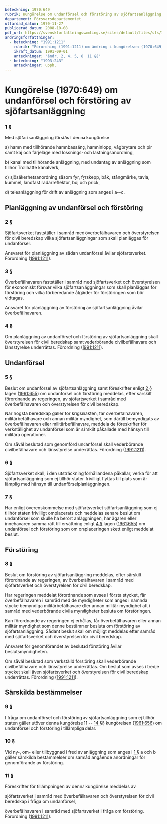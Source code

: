 ```yaml
---
beteckning: 1970:649
rubrik: Kungörelse om undanförsel och förstöring av sjöfartsanläggning
departement: Försvarsdepartementet
utfardad_datum: 1970-11-27
publicerad_datum: 2008-10-08
pdf_url: https://svenskforfattningssamling.se/sites/default/files/sfs/1970-11/SFS1970-649.pdf
andringsforfattningar:
  - beteckning: "1991:1211"
    rubrik: "Förordning (1991:1211) om ändring i kungörelsen (1970:649) om undanförsel och förstöring av sjöfartsanläggning"
    ikraft_datum: 1991-09-01
    anteckningar: "ändr. 2, 4, 5, 8, 11 §§"
  - beteckning: "1993:243"
    anteckningar: upph.
---
```


# Kungörelse (1970:649) om undanförsel och förstöring av sjöfartsanläggning

### 1 §

Med sjöfartsanläggning förstås i denna kungörelse

a) hamn med tillhörande hamnbassäng, hamninlopp, vågbrytare och pir samt kaj och färjeläge med lossnings- och lastningsanordning,

b) kanal med tillhörande anläggning, med undantag av anläggning som tillhör Trollhätte kanalverk,

c) sjösäkerhetsanordning såsom fyr, fyrskepp, båk, stångmärke, tavla, kummel, landfast radarreflektor, boj och prick,

d) teleanläggning för drift av anläggning som anges i a--c.

## Planläggning av undanförsel och förstöring

### 2 §

Sjöfartsverket fastställer i samråd med överbefälhavaren och överstyrelsen för civil beredskap vilka sjöfartsanläggningar som skall planläggas för undanförsel.

Ansvaret för planläggning av sådan undanförsel åvilar sjöfartsverket. Förordning ([1991:1211](https://selex.se/eli/sfs/1991/1211)).

### 3 §

Överbefälhavaren fastställer i samråd med sjöfartsverket och överstyrelsen för ekonomiskt försvar vilka sjöfartsanläggningar som skall planläggas för förstöring och vilka förberedande åtgärder för förstöringen som bör vidtagas.

Ansvaret för planläggning av förstöring av sjöfartsanläggning åvilar överbefälhavaren.

### 4 §

Om planläggning av undanförsel och förstöring av sjöfartsanläggning skall överstyrelsen för civil beredskap samt vederbörande civilbefälhavare och länsstyrelse underrättas. Förordning ([1991:1211](https://selex.se/eli/sfs/1991/1211)).

## Undanförsel

### 5 §

Beslut om undanförsel av sjöfartsanläggning samt föreskrifter enligt [2 §](#2) lagen ([1961:655](https://selex.se/eli/sfs/1961/655)) om undanförsel och förstöring meddelas, efter särskilt förordnande av regeringen, av sjöfartsverket i samråd med överbefälhavaren och överstyrelsen för civil beredskap.

När högsta beredskap gäller för krigsmakten, får överbefälhavaren, militärbefälhavare och annan militär myndighet, som därtill bemyndigats av överbefälhavaren eller militärbefälhavare, meddela de föreskrifter för verkställighet av undanförsel som är särskilt påkallade med hänsyn till militära operationer.

Om såväl beslutad som genomförd undanförsel skall vederbörande civilbefälhavare och länsstyrelse underrättas. Förordning ([1991:1211](https://selex.se/eli/sfs/1991/1211)).

### 6 §

Sjöfartsverket skall, i den utsträckning förhållandena påkallar, verka för att sjöfartsanläggning som ej tillhör staten frivilligt flyttas till plats som är lämplig med hänsyn till undanförselplanläggningen.

### 7 §

Har enligt överenskommelse med sjöfartsverket sjöfartsanläggning som ej tillhör staten frivilligt omplacerats och meddelas senare beslut om undanförsel som skulle ha berört anläggningen, har ägaren eller innehavaren samma rätt till ersättning enligt [4 §](#4) lagen ([1961:655](https://selex.se/eli/sfs/1961/655)) om undanförsel och förstöring som om omplaceringen skett enligt meddelat beslut.

## Förstöring

### 8 §

Beslut om förstöring av sjöfartsanläggning meddelas, efter särskilt förordnande av regeringen, av överbefälhavaren i samråd med sjöfartsverket och överstyrelsen för civil beredskap.

Har regeringen meddelat förordnande som avses i första stycket, får överbefälhavaren i samråd med de myndigheter som anges i nämnda stycke bemyndiga militärbefälhavare eller annan militär myndighet att i samråd med vederbörande civila myndigheter besluta om förstöringen.

Kan förordnande av regeringen ej erhållas, får överbefälhavaren eller annan militär myndighet som denne bestämmer besluta om förstöring av sjöfartsanläggning. Sådant beslut skall om möjligt meddelas efter samråd med sjöfartsverket och överstyrelsen för civil beredskap.

Ansvaret för genomförandet av beslutad förstöring åvilar beslutsmyndigheten.

Om såväl beslutad som verkställd förstöring skall vederbörande civilbefälhavare och länsstyrelse underrättas. Om beslut som avses i tredje stycket skall även sjöfartsverket och överstyrelsen för civil beredskap underrättas. Förordning ([1991:1211](https://selex.se/eli/sfs/1991/1211)).

## Särskilda bestämmelser

### 9 §

I fråga om undanförsel och förstöring av sjöfartsanläggning som ej tillhör staten gäller utöver denna kungörelse 11 -- [14 §](#14)§ kungörelsen ([1961:656](https://selex.se/eli/sfs/1961/656)) om undanförsel och förstöring i tillämpliga delar.

### 10 §

Vid ny-, om- eller tillbyggnad i fred av anläggning som anges i [1 §](#1) a och b gäller särskilda bestämmelser om samråd angående anordningar för genomförande av förstöring.

### 11 §

Föreskrifter för tillämpningen av denna kungörelse meddelas av

sjöfartsverket i samråd med överbefälhavaren och överstyrelsen för civil beredskap i fråga om undanförsel,

överbefälhavaren i samråd med sjöfartsverket i fråga om förstöring. Förordning ([1991:1211](https://selex.se/eli/sfs/1991/1211)).